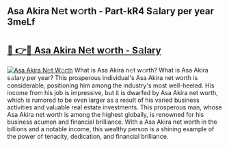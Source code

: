 ## Asa Akira N𝚎t w𝚘rth - Part-kR4 S𝚊lary per year 3meLf

# <h2><a href="http://gc0p2d.nevu.top/?p=Asa+Akira">🔗 👉🔴 Asa Akira N𝚎t w𝚘rth - S𝚊lary</a></h2>

[![Asa Akira N𝚎t W𝚘rth](https://i.imgur.com/Oavwk0R.jpeg)](http://gc0p2d.nevu.top/?p=Asa+Akira)
What is Asa Akira n𝚎t w𝚘rth? What is Asa Akira s𝚊lary per year?
This prosperous individual's Asa Akira net worth is considerable, positioning him among the industry's most well-heeled. His income from his job is impressive, but it is dwarfed by Asa Akira net worth, which is rumored to be even larger as a result of his varied business activities and valuable real estate investments. This prosperous man, whose Asa Akira net worth is among the highest globally, is renowned for his business acumen and financial brilliance. With a Asa Akira net worth in the billions and a notable income, this wealthy person is a shining example of the power of tenacity, dedication, and financial brilliance.
